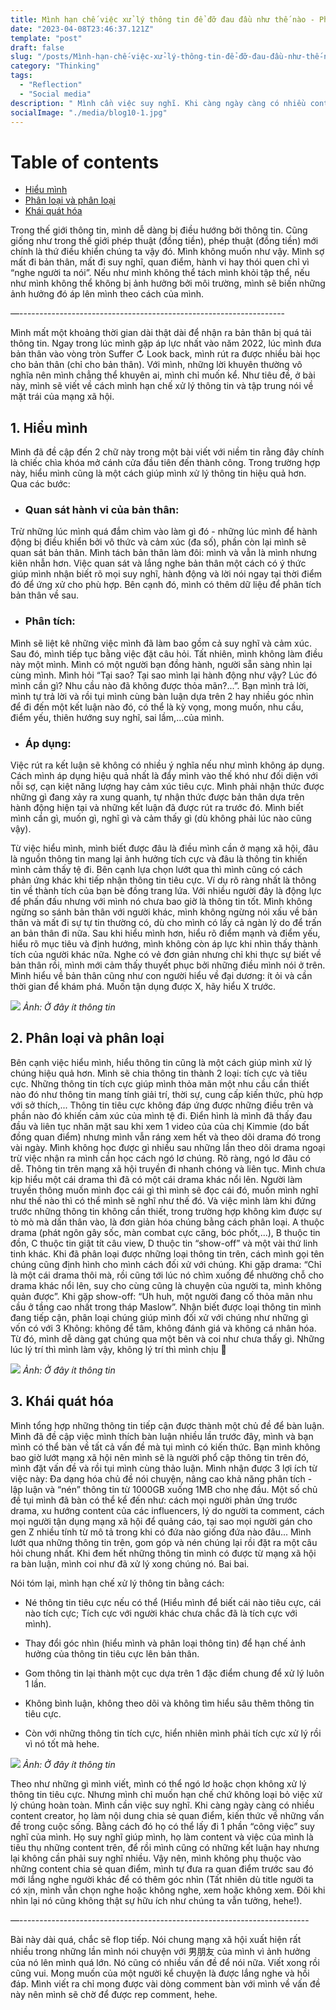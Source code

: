 ```yaml
---
title: Mình hạn chế việc xử lý thông tin để đỡ đau đầu như thế nào - Phần 2
date: "2023-04-08T23:46:37.121Z"
template: "post"
draft: false
slug: "/posts/Mình-hạn-chế-việc-xử-lý-thông-tin-để-đỡ-đau-đầu-như-thế-nào-p2"
category: "Thinking"
tags:
  - "Reflection"
  - "Social media"
description: " Mình cần việc suy nghĩ. Khi càng ngày càng có nhiều content creator, họ làm nội dung chia sẻ quan điểm, kiến thức về những vấn đề trong cuộc sống. Bằng cách đó họ có thể lấy đi 1 phần “công việc” suy nghĩ của mình. Họ suy nghĩ giúp mình, họ làm content và việc của mình là tiêu thụ những content trên, để rồi mình cũng có những kết luận hay nhưng lại không cần phải suy nghĩ nhiều."
socialImage: "./media/blog10-1.jpg"
---
```

# Table of contents
+ [Hiểu mình](#1-hiểu-mình)
+ [Phân loại và phân loại](#2-phân-loại-và-phân-loại)
+ [Khái quát hóa](#3-khái-quát-hóa)

Trong thế giới thông tin, mình dễ dàng bị điều hướng bởi thông tin. Cũng giống như trong thế giới phép thuật (đồng tiền), phép thuật (đồng tiền) mới chính là thứ điều khiển chúng ta vậy đó. Mình không muốn như vậy. Mình sợ mất đi bản thân, mất đi suy nghĩ, quan điểm, hành vi hay thói quen chỉ vì “nghe người ta nói”. Nếu như mình không thể tách mình khỏi tập thể, nếu như mình không thể không bị ảnh hưởng bởi môi trường, mình sẽ biến những ảnh hưởng đó áp lên mình theo cách của mình. 

—------------------------------------------------------------------

Mình mất một khoảng thời gian dài thật dài để nhận ra bản thân bị quá tải thông tin. Ngay trong lúc mình gặp áp lực nhất vào năm 2022, lúc mình đưa bản thân vào vòng tròn Suffer ↻ Look back, mình rút ra được nhiều bài học cho bản thân (chỉ cho bản thân). Với mình, những lời khuyên thường vô nghĩa nên mình chẳng thể khuyên ai, mình chỉ muốn kể. Như tiêu đề, ở bài này, mình sẽ viết về cách mình hạn chế xử lý thông tin và tập trung nói về mặt trái của mạng xã hội. 

## 1. Hiểu mình 

Mình đã đề cập đến 2 chữ này trong một bài viết với niềm tin rằng đây chính là chiếc chìa khóa mở cánh cửa đầu tiên đến thành công. Trong trường hợp này, hiểu mình cũng là một cách giúp mình xử lý thông tin hiệu quả hơn. Qua các bước:

- ### Quan sát hành vi của bản thân: 
Trừ những lúc mình quá đắm chìm vào làm gì đó - những lúc mình để hành động bị điều khiển bởi vô thức và cảm xúc (đa số), phần còn lại mình sẽ quan sát bản thân. Mình tách bản thân làm đôi: mình và vẫn là mình nhưng kiên nhẫn hơn. Việc quan sát và lắng nghe bản thân một cách có ý thức giúp mình nhận biết rõ mọi suy nghĩ, hành động và lời nói ngay tại thời điểm đó để ứng xử cho phù hợp. Bên cạnh đó, mình có thêm dữ liệu để phân tích bản thân về sau.

 - ### Phân tích: 
Mình sẽ liệt kê những việc mình đã làm bao gồm cả suy nghĩ và cảm xúc. Sau đó, mình tiếp tục bằng việc đặt câu hỏi. Tất nhiên, mình không làm điều này một mình. Mình có một người bạn đồng hành, người sẵn sàng nhìn lại cùng mình. Mình hỏi “Tại sao? Tại sao mình lại hành động như vậy? Lúc đó mình cần gì? Nhu cầu nào đã không được thỏa mãn?...”. Bạn mình trả lời, mình tự trả lời và rồi tụi mình cùng bàn luận dựa trên 2 hay nhiều góc nhìn để đi đến một kết luận nào đó, có thể là kỳ vọng, mong muốn, nhu cầu, điểm yếu, thiên hướng suy nghĩ, sai lầm,...của mình.

- ### Áp dụng: 
Việc rút ra kết luận sẽ không có nhiều ý nghĩa nếu như mình không áp dụng. Cách mình áp dụng hiệu quả nhất là đẩy mình vào thế khó như đối diện với nỗi sợ, cạn kiệt năng lượng hay cảm xúc tiêu cực. Mình phải nhận thức được những gì đang xảy ra xung quanh, tự nhận thức được bản thân dựa trên hành động hiện tại và những kết luận đã được rút ra trước đó. Mình biết mình cần gì, muốn gì, nghĩ gì và cảm thấy gì (dù không phải lúc nào cũng vậy).

Từ việc hiểu mình, mình biết được đâu là điều mình cần ở mạng xã hội, đâu là nguồn thông tin mang lại ảnh hưởng tích cực và đâu là thông tin khiến mình cảm thấy tệ đi. Bên cạnh lựa chọn lướt qua thì mình cũng có cách phản ứng khác khi tiếp nhận thông tin tiêu cực. Ví dụ rõ ràng nhất là thông tin về thành tích của bạn bè đồng trang lứa. Với nhiều người đây là động lực để phấn đấu nhưng với mình nó chưa bao giờ là thông tin tốt. Mình không ngừng so sánh bản thân với người khác, mình không ngừng nói xấu về bản thân và mất đi sự tự tin thường có, dù cho mình có lấy cả ngàn lý do để trấn an bản thân đi nữa. Sau khi hiểu mình hơn, hiểu rõ điểm mạnh và điểm yếu, hiểu rõ mục tiêu và định hướng, mình không còn áp lực khi nhìn thấy thành tích của người khác nữa. Nghe có vẻ đơn giản nhưng chỉ khi thực sự biết về bản thân rồi, mình mới cảm thấy thuyết phục bởi những điều mình nói ở trên. 
Mình hiểu về bản thân cũng như con người hiểu về đại dương: ít ỏi và cần thời gian để khám phá. Muốn tận dụng được X, hãy hiểu X trước.

![](./media/blog10-1.jpg)
*Ảnh: Ở đây ít thông tin*

## 2. Phân loại và phân loại

Bên cạnh việc hiểu mình, hiểu thông tin cũng là một cách giúp mình xử lý chúng hiệu quả hơn. Mình sẽ chia thông tin thành 2 loại: tích cực và tiêu cực. Những thông tin tích cực giúp mình thỏa mãn một nhu cầu cần thiết nào đó như thông tin mang tính giải trí, thời sự, cung cấp kiến thức, phù hợp với sở thích,... Thông tin tiêu cực không đáp ứng được những điều trên và phần nào đó khiến cảm xúc của mình tệ đi. Điển hình là mình đã thấy đau đầu và liên tục nhăn mặt sau khi xem 1 video của của chị Kimmie (do bất đồng quan điểm) nhưng mình vẫn ráng xem hết và theo dõi drama đó trong vài ngày. Mình không học được gì nhiều sau những lần theo dõi drama ngoại trừ việc nhận ra mình cần học cách ngó lơ chúng. Rõ ràng, ngó lơ đâu có dễ. Thông tin trên mạng xã hội truyền đi nhanh chóng và liên tục. Mình chưa kịp hiểu một cái drama thì đã có một cái drama khác nổi lên. Người làm truyền thông muốn mình đọc cái gì thì mình sẽ đọc cái đó, muốn mình nghĩ như thế nào thì có thể mình sẽ nghĩ như thế đó. Và việc mình làm khi đứng trước những thông tin không cần thiết, trong trường hợp không kìm được sự tò mò mà dấn thân vào, là đơn giản hóa chúng bằng cách phân loại. A thuộc drama (phát ngôn gây sốc, màn combat cực căng, bóc phốt,...), B thuộc tin đồn, C thuộc tin giật tít câu view, D thuộc tin “show-off” và một vài thứ linh tinh khác. Khi đã phân loại được những loại thông tin trên, cách mình gọi tên chúng cũng định hình cho mình cách đối xử với chúng. Khi gặp drama: “Chỉ là một cái drama thôi mà, rồi cũng tới lúc nó chìm xuống để nhường chỗ cho drama khác nổi lên, suy cho cùng cũng là chuyện của người ta, mình không quản được”. Khi gặp show-off: “Uh huh, một người đang cố thỏa mãn nhu cầu ở tầng cao nhất trong tháp Maslow”. Nhận biết được loại thông tin mình đang tiếp cận, phân loại chúng giúp mình đối xử với chúng như những gì vốn có với 3 Không: không để tâm, không đánh giá và không cá nhân hóa. Từ đó, mình dễ dàng gạt chúng qua một bên và coi như chưa thấy gì. Những lúc lý trí thì mình làm vậy, không lý trí thì mình chịu 🙂

![](./media/blog10-2.jpg)
*Ảnh: Ở đây ít thông tin*

## 3. Khái quát hóa

Mình tổng hợp những thông tin tiếp cận được thành một chủ đề để bàn luận. Mình đã đề cập việc mình thích bàn luận nhiều lần trước đây, mình và bạn mình có thể bàn về tất cả vấn đề mà tụi mình có kiến thức. Bạn mình không bao giờ lướt mạng xã hội nên mình sẽ là người phổ cập thông tin trên đó, mình đặt vấn đề và rồi tụi mình cùng thảo luận. Mình nhận được 3 lợi ích từ việc này: Đa dạng hóa chủ đề nói chuyện, nâng cao khả năng phân tích - lập luận và “nén” thông tin từ 1000GB xuống 1MB cho nhẹ đầu. Một số chủ đề tụi mình đã bàn có thể kể đến như: cách mọi người phản ứng trước drama, xu hướng content của các influencers, lý do người ta comment, cách mọi người tận dụng mạng xã hội để quảng cáo, tại sao mọi người gán cho gen Z nhiều tính từ mô tả trong khi có đứa nào giống đứa nào đâu... Mình lướt qua những thông tin trên, gom góp và nén chúng lại rồi đặt ra một câu hỏi chung nhất. Khi đem hết những thông tin mình có được từ mạng xã hội ra bàn luận, mình coi như đã xử lý xong chúng nó. Bai bai. 

Nói tóm lại, mình hạn chế xử lý thông tin bằng cách:

+ Né thông tin tiêu cực nếu có thể (Hiểu mình để biết cái nào tiêu cực, cái nào tích cực; Tích cực với người khác chưa chắc đã là tích cực với mình).

+ Thay đổi góc nhìn (hiểu mình và phân loại thông tin) để hạn chế ảnh hưởng của thông tin tiêu cực lên bản thân.

+ Gom thông tin lại thành một cục dựa trên 1 đặc điểm chung để xử lý luôn 1 lần.

+ Không bình luận, không theo dõi và không tìm hiểu sâu thêm thông tin tiêu cực.

+ Còn với những thông tin tích cực, hiển nhiên mình phải tích cực xử lý rồi vì nó tốt mà hehe.

![](./media/blog10-3.jpg)
*Ảnh: Ở đây ít thông tin*

Theo như những gì mình viết, mình có thể ngó lơ hoặc chọn không xử lý thông tin tiêu cực. Nhưng mình chỉ muốn hạn chế chứ không loại bỏ việc xử lý chúng hoàn toàn. Mình cần việc suy nghĩ. Khi càng ngày càng có nhiều content creator, họ làm nội dung chia sẻ quan điểm, kiến thức về những vấn đề trong cuộc sống. Bằng cách đó họ có thể lấy đi 1 phần “công việc” suy nghĩ của mình. Họ suy nghĩ giúp mình, họ làm content và việc của mình là tiêu thụ những content trên, để rồi mình cũng có những kết luận hay nhưng lại không cần phải suy nghĩ nhiều. Vậy nên, mình không phụ thuộc vào những content chia sẻ quan điểm, mình tự đưa ra quan điểm trước sau đó mới lắng nghe người khác để có thêm góc nhìn (Tất nhiên dù title người ta có xịn, mình vẫn chọn nghe hoặc không nghe, xem hoặc không xem. Đôi khi nhìn lại nó cũng không thật sự hữu ích như chúng ta vẫn tưởng, hehe!).

—------------------------------------------------------------------------

Bài này dài quá, chắc sẽ flop tiếp. Nói chung mạng xã hội xuất hiện rất nhiều trong những lần mình nói chuyện với 男朋友 của mình vì ảnh hưởng của nó lên mình quá lớn. Nó cũng có nhiều vấn đề để nói nữa. Viết xong rồi cũng vui. Mong muốn của một người kể chuyện là được lắng nghe và hồi đáp. Mình viết ra chỉ mong được vài dòng comment bàn với mình về vấn đề này nên mình sẽ chờ để được rep comment, hehe.